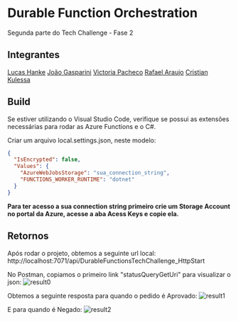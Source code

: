# Durable Function Orchestration

Segunda parte do Tech Challenge - Fase 2

## Integrantes

[Lucas Hanke](https://github.com/lucasbagrt)
[João Gasparini](https://github.com/joaogasparini)
[Victoria Pacheco](https://github.com/vickypacheco)
[Rafael Araujo](https://github.com/RafAraujo)
[Cristian Kulessa](https://github.com/Kulessa)

## Build

Se estiver utilizando o Visual Studio Code, verifique se possui as extensões necessárias para rodar as Azure Functions e o C#.

Criar um arquivo local.settings.json, neste modelo:

```json
{
  "IsEncrypted": false,
  "Values": {
    "AzureWebJobsStorage": "sua_connection_string",
    "FUNCTIONS_WORKER_RUNTIME": "dotnet"
  }
}
```

**Para ter acesso a sua connection string primeiro crie um Storage Account no portal da Azure, acesse a aba Acess Keys e copie ela.**

## Retornos

Após rodar o projeto, obtemos a seguinte url local: http://localhost:7071/api/DurableFunctionsTechChallenge_HttpStart

No Postman, copiamos o primeiro link "statusQueryGetUri" para visualizar o json:
![result0](https://github.com/GrupoFiapArqSist/Fiap2NettTC2/assets/143532676/62602d71-a1a3-4900-9bcb-6631f0ba09ff)

Obtemos a seguinte resposta para quando o pedido é Aprovado:
![result1](https://github.com/GrupoFiapArqSist/Fiap2NettTC2/assets/143532676/3f8d9281-e944-4395-8add-5e1e6a75cc4c)

E para quando é Negado:
![result2](https://github.com/GrupoFiapArqSist/Fiap2NettTC2/assets/143532676/296000a1-d70b-40ce-890f-158ce6e57307)



